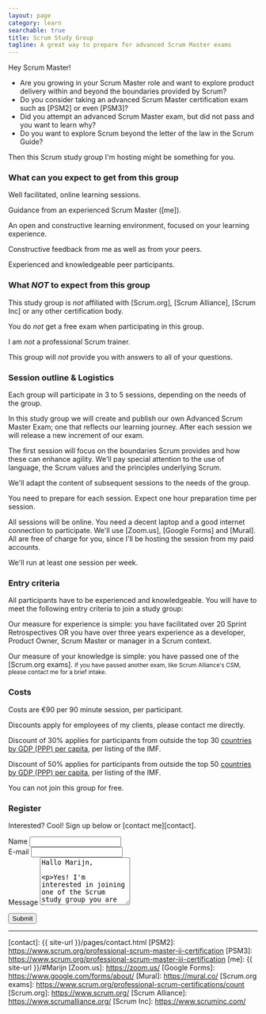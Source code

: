 ```yaml
---
layout: page
category: learn
searchable: true 
title: Scrum Study Group
tagline: A great way to prepare for advanced Scrum Master exams
---
```



Hey Scrum Master!

 * Are you growing in your Scrum Master role 
   and want to explore product delivery within and beyond 
   the boundaries provided by Scrum?
 * Do you consider taking an advanced Scrum Master certification exam 
   such as [PSM2] or even [PSM3]?
 * Did you attempt an advanced Scrum Master exam, 
   but did not pass and you want to learn why?
 * Do you want to explore Scrum beyond the letter of the law in the Scrum Guide?

Then this Scrum study group I'm hosting might be something for you.

### What can you expect to get from this group

Well facilitated, online learning sessions.

Guidance from an experienced Scrum Master ([me]).

An open and constructive learning environment, 
focused on your learning experience.

Constructive feedback from me as well as from your peers.

Experienced and knowledgeable peer participants.

### What _NOT_ to expect from this group

This study group is _not_ affiliated with 
[Scrum.org], [Scrum Alliance], [Scrum Inc] 
or any other certification body.

You do _not_ get a free exam when participating in this group.

I am _not_ a professional Scrum trainer.

This group will _not_ provide you with answers to all of your questions. 

### Session outline & Logistics

Each group will participate in 3 to 5 sessions, 
depending on the needs of the group.

In this study group we will create and publish our own 
Advanced Scrum Master Exam; one that reflects our learning journey.
After each session we will release a new increment of our exam.

The first session will focus 
on the boundaries Scrum provides
and how these can enhance agility.
We'll pay special attention to the use of language, 
the Scrum values and the principles underlying Scrum.

We'll adapt the content of subsequent sessions to the needs of the group.

You need to prepare for each session.
Expect one hour preparation time per session.

All sessions will be online. 
You need a decent laptop and a good internet connection to participate. 
We'll use [Zoom.us], [Google Forms] and [Mural].
All are free of charge for you, 
since I'll be hosting the session from my paid accounts.

We'll run at least one session per week.

### Entry criteria

All participants have to be experienced and knowledgeable.
You will have to meet the following entry criteria to join a study group:

Our measure for experience is simple: 
you have facilitated over 20 Sprint Retrospectives OR 
you have over three years experience 
as a developer, Product Owner, Scrum Master or manager in a Scrum context.

Our measure of your knowledge is simple: 
you have passed one of the [Scrum.org exams].
<small>If you have passed another exam, 
like Scrum Alliance's CSM, 
please contact me for a brief intake.</small>

### Costs

Costs are €90 per 90 minute session, per participant.

Discounts apply for employees of my clients, please contact me directly.

Discount of 30% applies for participants 
from outside the top 30 [countries by GDP (PPP) per capita], 
per listing of the IMF.

Discount of 50% applies for participants 
from outside the top 50 [countries by GDP (PPP) per capita], 
per listing of the IMF.

You can not join this group for free.

### Register

Interested? Cool! Sign up below or [contact me][contact].


<form method="POST" action="https://formspree.io/info@serraict.com">
  <input name="slug" type="hidden" value="{{ page.slug }}">
  <input name="_next" type="hidden" value="{{ site.url }}{{ page.url }}">
  <div class="form-group">
    <label for="name">Name</label>
    <input name="name" type="text"  class="form-control" required>
  </div>
  <div class="form-group">
    <label for="email">E-mail</label>
    <input name="email" type="email"  class="form-control" required>
  </div>
  <div class="form-group">
    <label for="message">Message</label>
    <textarea name="message"  
              class="form-control" 
              id="message"
              rows="6"
              required>
Hallo Marijn,

Yes! I'm interested in joining one of the Scrum study group you are hosting.
...
              </textarea>
  </div>
  <div class="form-group">
  </div>
  <button type="submit" class="btn btn-primary">Submit</button>
</form>

---

  [countries by GDP (PPP) per capita]: https://en.wikipedia.org/wiki/List_of_countries_by_GDP_(PPP)_per_capita

  [contact]: {{ site-url }}/pages/contact.html
  [PSM2]: https://www.scrum.org/professional-scrum-master-ii-certification
  [PSM3]: https://www.scrum.org/professional-scrum-master-iii-certification
  [me]: {{ site-url }}/#Marijn
  [Zoom.us]: https://zoom.us/
  [Google Forms]: https://www.google.com/forms/about/
  [Mural]: https://mural.co/
  [Scrum.org exams]: https://www.scrum.org/professional-scrum-certifications/count
  [Scrum.org]: https://www.scrum.org/
  [Scrum Alliance]: https://www.scrumalliance.org/
  [Scrum Inc]: https://www.scruminc.com/


